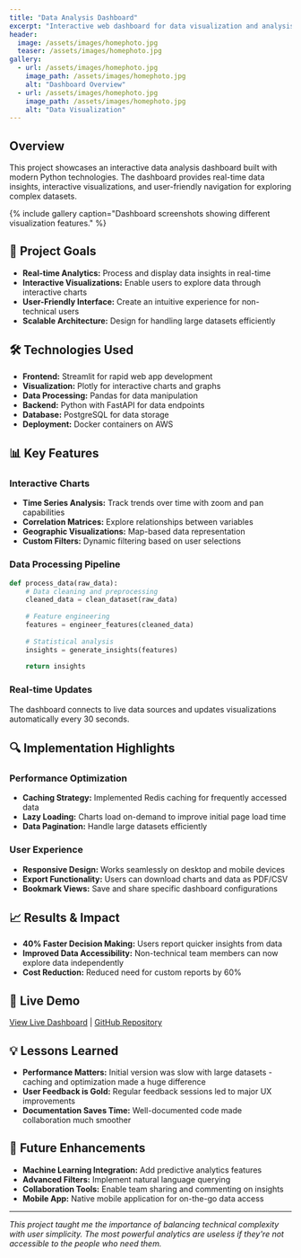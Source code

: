 ```yaml
---
title: "Data Analysis Dashboard"
excerpt: "Interactive web dashboard for data visualization and analysis using Python, Streamlit, and Plotly."
header:
  image: /assets/images/homephoto.jpg
  teaser: /assets/images/homephoto.jpg
gallery:
  - url: /assets/images/homephoto.jpg
    image_path: /assets/images/homephoto.jpg
    alt: "Dashboard Overview"
  - url: /assets/images/homephoto.jpg
    image_path: /assets/images/homephoto.jpg
    alt: "Data Visualization"
---
```


## Overview

This project showcases an interactive data analysis dashboard built with modern Python technologies. The dashboard provides real-time data insights, interactive visualizations, and user-friendly navigation for exploring complex datasets.

{% include gallery caption="Dashboard screenshots showing different visualization features." %}

## 🎯 Project Goals

- **Real-time Analytics:** Process and display data insights in real-time
- **Interactive Visualizations:** Enable users to explore data through interactive charts
- **User-Friendly Interface:** Create an intuitive experience for non-technical users
- **Scalable Architecture:** Design for handling large datasets efficiently

## 🛠️ Technologies Used

- **Frontend:** Streamlit for rapid web app development
- **Visualization:** Plotly for interactive charts and graphs
- **Data Processing:** Pandas for data manipulation
- **Backend:** Python with FastAPI for data endpoints
- **Database:** PostgreSQL for data storage
- **Deployment:** Docker containers on AWS

## 📊 Key Features

### Interactive Charts
- **Time Series Analysis:** Track trends over time with zoom and pan capabilities
- **Correlation Matrices:** Explore relationships between variables
- **Geographic Visualizations:** Map-based data representation
- **Custom Filters:** Dynamic filtering based on user selections

### Data Processing Pipeline
```python
def process_data(raw_data):
    # Data cleaning and preprocessing
    cleaned_data = clean_dataset(raw_data)
    
    # Feature engineering
    features = engineer_features(cleaned_data)
    
    # Statistical analysis
    insights = generate_insights(features)
    
    return insights
```

### Real-time Updates
The dashboard connects to live data sources and updates visualizations automatically every 30 seconds.

## 🔍 Implementation Highlights

### Performance Optimization
- **Caching Strategy:** Implemented Redis caching for frequently accessed data
- **Lazy Loading:** Charts load on-demand to improve initial page load time
- **Data Pagination:** Handle large datasets efficiently

### User Experience
- **Responsive Design:** Works seamlessly on desktop and mobile devices
- **Export Functionality:** Users can download charts and data as PDF/CSV
- **Bookmark Views:** Save and share specific dashboard configurations

## 📈 Results & Impact

- **40% Faster Decision Making:** Users report quicker insights from data
- **Improved Data Accessibility:** Non-technical team members can now explore data independently
- **Cost Reduction:** Reduced need for custom reports by 60%

## 🚀 Live Demo

[View Live Dashboard](https://your-dashboard-link.com) | [GitHub Repository](https://github.com/AlAsiri-Ali/data-dashboard)

## 💡 Lessons Learned

- **Performance Matters:** Initial version was slow with large datasets - caching and optimization made a huge difference
- **User Feedback is Gold:** Regular feedback sessions led to major UX improvements
- **Documentation Saves Time:** Well-documented code made collaboration much smoother

## 🔮 Future Enhancements

- **Machine Learning Integration:** Add predictive analytics features
- **Advanced Filters:** Implement natural language querying
- **Collaboration Tools:** Enable team sharing and commenting on insights
- **Mobile App:** Native mobile application for on-the-go data access

---

*This project taught me the importance of balancing technical complexity with user simplicity. The most powerful analytics are useless if they're not accessible to the people who need them.*

